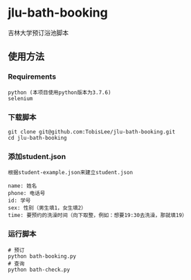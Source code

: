 # jlu-bath-booking

吉林大学预订浴池脚本

## 使用方法

### Requirements

```
python (本项目使用python版本为3.7.6)
selenium
```

### 下载脚本

```
git clone git@github.com:TobisLee/jlu-bath-booking.git
cd jlu-bath-booking
```

### 添加student.json

```
根据student-example.json来建立student.json

name: 姓名
phone: 电话号
id: 学号
sex: 性别（男生填1，女生填2）
time: 要预约的洗澡时间（向下取整，例如：想要19:30去洗澡，那就填19）
```

### 运行脚本

```
# 预订
python bath-booking.py
# 查询
python bath-check.py
```

